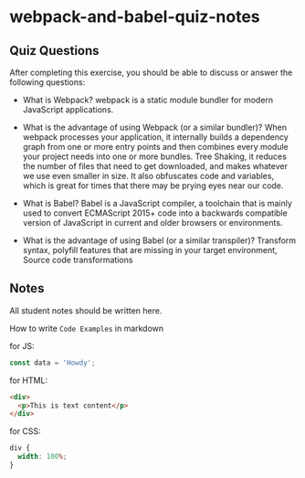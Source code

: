 # webpack-and-babel-quiz-notes

## Quiz Questions

After completing this exercise, you should be able to discuss or answer the following questions:

- What is Webpack?
  webpack is a static module bundler for modern JavaScript applications.

- What is the advantage of using Webpack (or a similar bundler)?
  When webpack processes your application, it internally builds a dependency graph from one or more entry points and then combines every module your project needs into one or more bundles.
  Tree Shaking, it reduces the number of files that need to get downloaded, and makes whatever we use even smaller in size. It also obfuscates code and variables, which is great for times that there may be prying eyes near our code.

- What is Babel?
  Babel is a JavaScript compiler, a toolchain that is mainly used to convert ECMAScript 2015+ code into a backwards compatible version of JavaScript in current and older browsers or environments.

- What is the advantage of using Babel (or a similar transpiler)?
  Transform syntax, polyfill features that are missing in your target environment, Source code transformations

## Notes

All student notes should be written here.

How to write `Code Examples` in markdown

for JS:

```js
const data = 'Howdy';
```

for HTML:

```html
<div>
  <p>This is text content</p>
</div>
```

for CSS:

```css
div {
  width: 100%;
}
```
